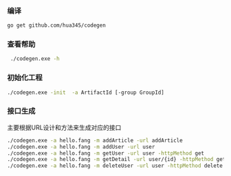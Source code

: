 ### 编译
```bash
go get github.com/hua345/codegen
```
### 查看帮助
```bash
 ./codegen.exe -h
```
### 初始化工程
```bash
./codegen.exe -init  -a ArtifactId [-group GroupId]
```
### 接口生成
主要根据URL设计和方法来生成对应的接口
```bash
./codegen.exe -a hello.fang -m addArticle -url addArticle
./codegen.exe -a hello.fang -m addUser -url user
./codegen.exe -a hello.fang -m getUser -url user -httpMethod get
./codegen.exe -a hello.fang -m getDetail -url user/{id} -httpMethod get
./codegen.exe -a hello.fang -m deleteUser -url user -httpMethod delete
```